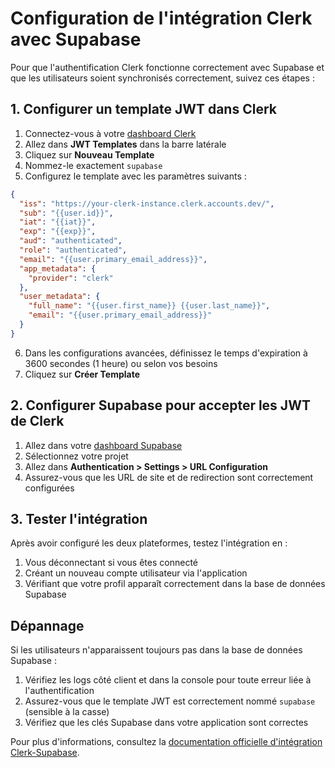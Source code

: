 
# Configuration de l'intégration Clerk avec Supabase

Pour que l'authentification Clerk fonctionne correctement avec Supabase et que les utilisateurs soient synchronisés correctement, suivez ces étapes :

## 1. Configurer un template JWT dans Clerk

1. Connectez-vous à votre [dashboard Clerk](https://dashboard.clerk.dev/)
2. Allez dans **JWT Templates** dans la barre latérale
3. Cliquez sur **Nouveau Template**
4. Nommez-le exactement `supabase`
5. Configurez le template avec les paramètres suivants :

```json
{
  "iss": "https://your-clerk-instance.clerk.accounts.dev/",
  "sub": "{{user.id}}",
  "iat": "{{iat}}",
  "exp": "{{exp}}",
  "aud": "authenticated",
  "role": "authenticated",
  "email": "{{user.primary_email_address}}",
  "app_metadata": {
    "provider": "clerk"
  },
  "user_metadata": {
    "full_name": "{{user.first_name}} {{user.last_name}}",
    "email": "{{user.primary_email_address}}"
  }
}
```

6. Dans les configurations avancées, définissez le temps d'expiration à 3600 secondes (1 heure) ou selon vos besoins
7. Cliquez sur **Créer Template**

## 2. Configurer Supabase pour accepter les JWT de Clerk

1. Allez dans votre [dashboard Supabase](https://supabase.com/dashboard)
2. Sélectionnez votre projet
3. Allez dans **Authentication > Settings > URL Configuration**
4. Assurez-vous que les URL de site et de redirection sont correctement configurées

## 3. Tester l'intégration

Après avoir configuré les deux plateformes, testez l'intégration en :

1. Vous déconnectant si vous êtes connecté
2. Créant un nouveau compte utilisateur via l'application
3. Vérifiant que votre profil apparaît correctement dans la base de données Supabase

## Dépannage

Si les utilisateurs n'apparaissent toujours pas dans la base de données Supabase :

1. Vérifiez les logs côté client et dans la console pour toute erreur liée à l'authentification
2. Assurez-vous que le template JWT est correctement nommé `supabase` (sensible à la casse)
3. Vérifiez que les clés Supabase dans votre application sont correctes

Pour plus d'informations, consultez la [documentation officielle d'intégration Clerk-Supabase](https://clerk.com/docs/integrations/databases/supabase).
